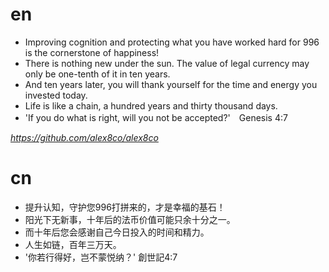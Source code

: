 # en
- Improving cognition and protecting what you have worked hard for 996 is the cornerstone of happiness!
- There is nothing new under the sun. The value of legal currency may only be one-tenth of it in ten years.
- And ten years later, you will thank yourself for the time and energy you invested today. 
- Life is like a chain, a hundred years and thirty thousand days. 
- 'If you do what is right, will you not be accepted?'　Genesis 4:7

*https://github.com/alex8co/alex8co*

# cn
- 提升认知，守护您996打拼来的，才是幸福的基石！
- 阳光下无新事，十年后的法币价值可能只余十分之一。
- 而十年后您会感谢自己今日投入的时间和精力。
- 人生如链，百年三万天。
- '你若行得好，岂不蒙悦纳？' 創世記4:7
